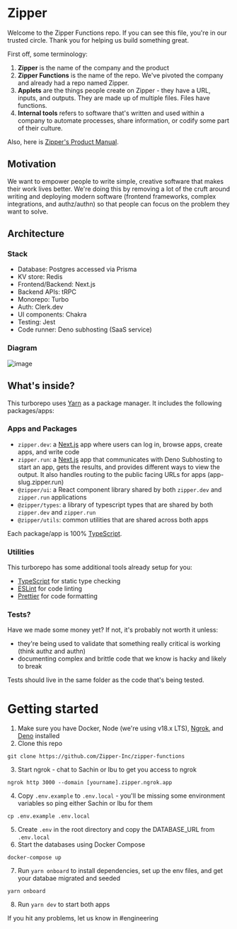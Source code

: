 # Zipper

Welcome to the Zipper Functions repo. If you can see this file, you're in our trusted circle. Thank you for helping us build something great.

First off, some terminology:

1. **Zipper** is the name of the company and the product
2. **Zipper Functions** is the name of the repo. We've pivoted the company and already had a repo named Zipper.
3. **Applets** are the things people create on Zipper - they have a URL, inputs, and outputs. They are made up of multiple files. Files have functions.
4. **Internal tools** refers to software that's written and used within a company to automate processes, share information, or codify some part of their culture.

Also, here is [Zipper's Product Manual](https://www.notion.so/zipper-inc/Documentation-f1c584a926c74fbfa70850f2a461c7d4#ef8d434a16844e18bf25d8704ac60413).

## Motivation

We want to empower people to write simple, creative software that makes their work lives better. We're doing this by removing a lot of the cruft around writing and deploying modern software (frontend frameworks, complex integrations, and authz/authn) so that people can focus on the problem they want to solve.

## Architecture
### Stack
- Database: Postgres accessed via Prisma
- KV store: Redis
- Frontend/Backend: Next.js
- Backend APIs: tRPC
- Monorepo: Turbo
- Auth: Clerk.dev
- UI components: Chakra
- Testing: Jest
- Code runner: Deno subhosting (SaaS service)

### Diagram
![image](https://github.com/Zipper-Inc/zipper-functions/assets/1039639/86f3688d-6ff1-4dca-912c-e3c9fbaecb4e)


## What's inside?

This turborepo uses [Yarn](https://classic.yarnpkg.com/) as a package manager. It includes the following packages/apps:

### Apps and Packages

- `zipper.dev`: a [Next.js](https://nextjs.org/) app where users can log in, browse apps, create apps, and write code
- `zipper.run`: a [Next.js](https://nextjs.org/) app that communicates with Deno Subhosting to start an app, gets the results, and provides different ways to view the output. It also handles routing to the public facing URLs for apps (app-slug.zipper.run)
- `@zipper/ui`: a React component library shared by both `zipper.dev` and `zipper.run` applications
- `@zipper/types`: a library of typescript types that are shared by both `zipper.dev` and `zipper.run`
- `@zipper/utils`: common utilities that are shared across both apps

Each package/app is 100% [TypeScript](https://www.typescriptlang.org/).

### Utilities

This turborepo has some additional tools already setup for you:

- [TypeScript](https://www.typescriptlang.org/) for static type checking
- [ESLint](https://eslint.org/) for code linting
- [Prettier](https://prettier.io) for code formatting

### Tests?

Have we made some money yet? If not, it's probably not worth it unless:

- they're being used to validate that something really critical is working (think authz and authn)
- documenting complex and brittle code that we know is hacky and likely to break

Tests should live in the same folder as the code that's being tested.

# Getting started

1. Make sure you have Docker, Node (we're using v18.x LTS), [Ngrok](https://ngrok.com/download), and [Deno](https://deno.com/manual@v1.34.1/getting_started/installation) installed
2. Clone this repo
```
git clone https://github.com/Zipper-Inc/zipper-functions
```
3. Start ngrok - chat to Sachin or Ibu to get you access to ngrok
```
ngrok http 3000 --domain [yourname].zipper.ngrok.app
```
4. Copy `.env.example` to `.env.local` - you'll be missing some environment variables so ping either Sachin or Ibu for them
```
cp .env.example .env.local
```
5. Create `.env` in the root directory and copy the DATABASE_URL from `.env.local`
6. Start the databases using Docker Compose
```
docker-compose up
```
7. Run `yarn onboard` to install dependencies, set up the env files, and get your databae migrated and seeded
```
yarn onboard
```
8. Run `yarn dev` to start both apps

If you hit any problems, let us know in #engineering
